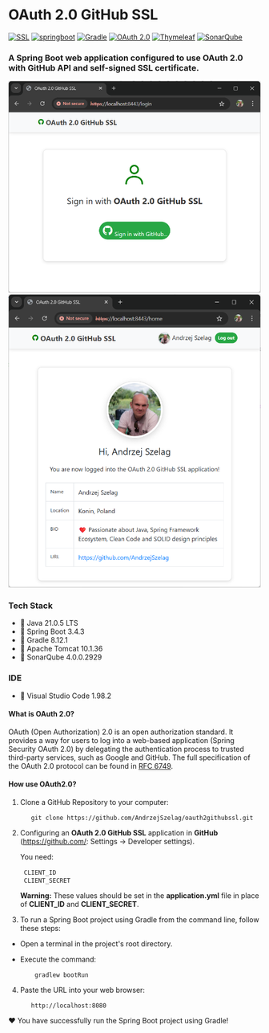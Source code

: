 # OAuth 2.0 GitHub SSL 

[![SSL](https://img.shields.io/badge/SSL-self--signed-yellow.svg?logo=openssl)](https://en.wikipedia.org/wiki/Self-signed_certificate)
[<img alt="springboot" src="https://img.shields.io/badge/Spring Boot-3.4.3-COLOR.svg?logo=LOGO">](<https://spring.io/projects/spring-boot>) 
[<img alt="Gradle" src="https://img.shields.io/badge/Gradle-8.12.1-02303A.svg?logo=gradle">](https://gradle.org/)
[<img alt="OAuth 2.0" src="https://img.shields.io/badge/OAuth 2.0-Protocol-2C2255.svg?logo=oauth">](https://oauth.net/2/)
[<img alt="Thymeleaf" src="https://img.shields.io/badge/Thymeleaf-3.1.1-005F0F.svg?logo=thymeleaf">](https://www.thymeleaf.org/)
[<img alt="SonarQube" src="https://img.shields.io/badge/SonarQube-4.0.0.2929-4E9BCD.svg?logo=sonarqube">](https://www.sonarsource.com/products/sonarqube/)

### A Spring Boot web application configured to use OAuth 2.0 with GitHub API and self-signed SSL certificate.

![OAuth2GitHub1.java](OAuth2GitHub1.png "OAuth2Github - Login")
![OAuth2GitHub2.java](OAuth2GitHub2.png "OAuth2GitHub - Home")

### Tech Stack
* 🔶 Java 21.0.5 LTS
* 🔶 Spring Boot 3.4.3
* 🔶 Gradle 8.12.1
* 🔶 Apache Tomcat 10.1.36
* 🔶 SonarQube 4.0.0.2929

### IDE
* 🔶 Visual Studio Code 1.98.2


#### What is OAuth 2.0?

OAuth (Open Authorization) 2.0 is an open authorization standard. It provides a way for users to log into a web-based
application (Spring Security OAuth 2.0) by delegating the authentication process to trusted third-party services, such
as Google and GitHub. The full specification of the OAuth 2.0 protocol can be found
in [RFC 6749](https://datatracker.ietf.org/doc/html/rfc6749).

#### How use OAuth2.0?

1. Clone a GitHub Repository to your computer:

          git clone https://github.com/AndrzejSzelag/oauth2githubssl.git

2. Configuring an **OAuth 2.0 GitHub SSL** application in **GitHub** (https://github.com/: Settings -> Developer settings).

   You need:

        CLIENT_ID
        CLIENT_SECRET

      **Warning:**
      These values should be set in the **application.yml** file in place of **CLIENT_ID** and **CLIENT_SECRET**.

4. To run a Spring Boot project using Gradle from the command line, follow these steps:
* Open a terminal in the project's root directory.
* Execute the command:

          gradlew bootRun
          
4. Paste the URL into your web browser:

          http://localhost:8080

❤️ You have successfully run the Spring Boot project using Gradle!
